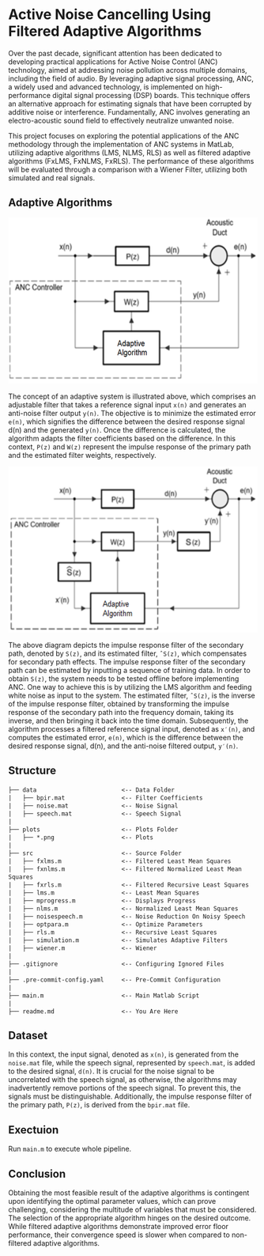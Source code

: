 # Active Noise Cancelling Using Filtered Adaptive Algorithms
Over the past decade, significant attention has been dedicated to developing practical applications for Active Noise Control (ANC) technology, aimed at addressing noise pollution across multiple domains, including the field of audio. By leveraging adaptive signal processing, ANC, a widely used and advanced technology, is implemented on high-performance digital signal processing (DSP) boards. This technique offers an alternative approach for estimating signals that have been corrupted by additive noise or interference. Fundamentally, ANC involves generating an electro-acoustic sound field to effectively neutralize unwanted noise.

This project focuses on exploring the potential applications of the ANC methodology through the implementation of ANC systems in MatLab, utilizing adaptive algorithms (LMS, NLMS, RLS) as well as filtered adaptive algorithms (FxLMS, FxNLMS, FxRLS). The performance of these algorithms will be evaluated through a comparison with a Wiener Filter, utilizing both simulated and real signals.

## Adaptive Algorithms
![Figure1](pictures/AdaptiveSystem.png)

The concept of an adaptive system is illustrated above, which comprises an adjustable filter that takes a reference signal input `x(n)` and generates an anti-noise filter output `y(n)`. The objective is to minimize the estimated error `e(n)`, which signifies the difference between the desired response signal d(n) and the generated `y(n)`. Once the difference is calculated, the algorithm adapts the filter coefficients based on the difference. In this context, `P(z)` and `W(z)` represent the impulse response of the primary path and the estimated filter weights, respectively.

![Figure2](./pictures/FilteredSystem.png)

The above diagram depicts the impulse response filter of the secondary path, denoted by `S(z)`, and its estimated filter, `ˆS(z)`, which compensates for secondary path effects. The impulse response filter of the secondary path can be estimated by inputting a sequence of training data. In order to obtain `S(z)`, the system needs to be tested offline before implementing ANC. One way to achieve this is by utilizing the LMS algorithm and feeding white noise as input to the system. The estimated filter, `ˆS(z)`, is the inverse of the impulse response filter, obtained by transforming the impulse response of the secondary path into the frequency domain, taking its inverse, and then bringing it back into the time domain. Subsequently, the algorithm processes a filtered reference signal input, denoted as `x′(n)`, and computes the estimated error, `e(n)`, which is the difference between the desired response signal, d(n), and the anti-noise filtered output, `y′(n)`.

## Structure
```
├── data                        <-- Data Folder
|   ├── bpir.mat                <-- Filter Coefficients
|   ├── noise.mat               <-- Noise Signal
|   ├── speech.mat              <-- Speech Signal
|
├── plots                       <-- Plots Folder
|   ├── *.png                   <-- Plots
|
├── src                         <-- Source Folder
|   ├── fxlms.m                 <-- Filtered Least Mean Squares
|   ├── fxnlms.m                <-- Filtered Normalized Least Mean Squares
|   ├── fxrls.m                 <-- Filtered Recursive Least Squares
|   ├── lms.m                   <-- Least Mean Squares
|   ├── mprogress.m             <-- Displays Progress
|   ├── nlms.m                  <-- Normalized Least Mean Squares
|   ├── noisespeech.m           <-- Noise Reduction On Noisy Speech
|   ├── optpara.m               <-- Optimize Parameters
|   ├── rls.m                   <-- Recursive Least Squares
|   ├── simulation.m            <-- Simulates Adaptive Filters
|   ├── wiener.m                <-- Wiener
|
├── .gitignore                  <-- Configuring Ignored Files
|
├── .pre-commit-config.yaml     <-- Pre-Commit Configuration
|
├── main.m                      <-- Main Matlab Script
|
├── readme.md                   <-- You Are Here
```

## Dataset
In this context, the input signal, denoted as `x(n)`, is generated from the `noise.mat` file, while the speech signal, represented by `speech.mat`, is added to the desired signal, `d(n)`. It is crucial for the noise signal to be uncorrelated with the speech signal, as otherwise, the algorithms may inadvertently remove portions of the speech signal. To prevent this, the signals must be distinguishable. Additionally, the impulse response filter of the primary path, `P(z)`, is derived from the `bpir.mat` file.

## Exectuion
Run `main.m` to execute whole pipeline.

## Conclusion
Obtaining the most feasible result of the adaptive algorithms is contingent upon identifying the optimal parameter values, which can prove challenging, considering the multitude of variables that must be considered. The selection of the appropriate algorithm hinges on the desired outcome. While filtered adaptive algorithms demonstrate improved error floor performance, their convergence speed is slower when compared to non-filtered adaptive algorithms.
